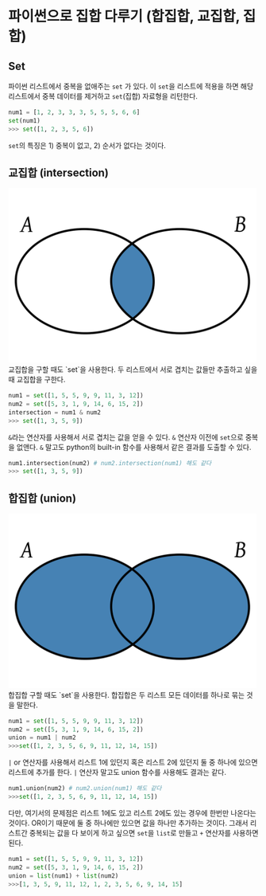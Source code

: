 # 파이썬으로 집합 다루기 (합집합, 교집합, 집합)

## Set
파이썬 리스트에서 중복을 없애주는 `set` 가 있다. 이 `set`을 리스트에 적용을 하면 해당 리스트에서 중복 데이터를 제거하고 `set`(집합) 자료형을 리턴한다.

```python
num1 = [1, 2, 3, 3, 3, 5, 5, 5, 6, 6]
set(num1)
>>> set([1, 2, 3, 5, 6])
```

`set`의 특징은 1) 중복이 없고, 2) 순서가 없다는 것이다.

## 교집합 (intersection)
<img src="images/intersection.png" style="width:500px;">
교집합을 구할 때도 `set`을 사용한다. 두 리스트에서 서로 겹치는 값들만 추출하고 싶을 때 교집합을 구한다. 

```python
num1 = set([1, 5, 5, 9, 9, 11, 3, 12])
num2 = set([5, 3, 1, 9, 14, 6, 15, 2])
intersection = num1 & num2
>>> set([1, 3, 5, 9])
```

`&`라는 연산자를 사용해서 서로 겹치는 값을 얻을 수 있다. `&` 연산자 이전에 `set`으로 중복을 없앤다. `&` 말고도 python의 built-in 함수를 사용해서 같은 결과를 도출할 수 있다. 

```python
num1.intersection(num2) # num2.intersection(num1) 해도 같다
>>> set([1, 3, 5, 9])
```


## 합집합 (union)
<img src="images/union.png" style="width:500px;">
합집합 구할 때도 `set`을 사용한다. 합집합은 두 리스트 모든 데이터를 하나로 묶는 것을 말한다. 

```python
num1 = set([1, 5, 5, 9, 9, 11, 3, 12])
num2 = set([5, 3, 1, 9, 14, 6, 15, 2])
union = num1 | num2
>>>set([1, 2, 3, 5, 6, 9, 11, 12, 14, 15])
```

`|` or 연산자를 사용해서 리스트 1에 있던지 혹은 리스트 2에 있던지 둘 중 하나에 있으면 리스트에 추가를 한다. `|` 연산자 말고도 union 함수를 사용해도 결과는 같다.

```python
num1.union(num2) # num2.union(num1) 해도 같다
>>>set([1, 2, 3, 5, 6, 9, 11, 12, 14, 15])
```

다만, 여기서의 문제점은 리스트 1에도 있고 리스트 2에도 있는 경우에 한번만 나온다는 것이다. OR이기 때문에 둘 중 하나에만 있으면 값을 하나만 추가하는 것이다. 그래서 리스트간 중복되는 값을 다 보이게 하고 싶으면 `set`을 `list`로 만들고 `+` 연산자를 사용하면 된다. 

```python
num1 = set([1, 5, 5, 9, 9, 11, 3, 12])
num2 = set([5, 3, 1, 9, 14, 6, 15, 2])
union = list(num1) + list(num2)
>>>[1, 3, 5, 9, 11, 12, 1, 2, 3, 5, 6, 9, 14, 15]
```